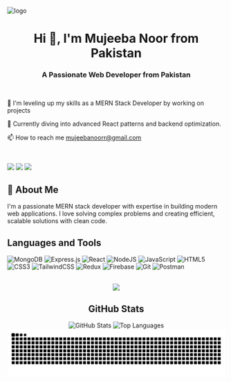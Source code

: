 ![logo](https://github.com/Mujeeba-Noor12/Mujeeba-Noor12/blob/main/Blue%20Yellow%20Futuristic%20Virtual%20Technology%20Blog%20Banner%20(1).png)
<h1 align="center">Hi 👋, I'm Mujeeba Noor from Pakistan </h1>
<h3 align="center"> A Passionate Web Developer from Pakistan</h1>

</br>


🌱 I'm leveling up my skills as a MERN Stack Developer by working on projects

📘 Currently diving into advanced React patterns and backend optimization.

📫 How to reach me mujeebanoorr@gmail.com



</br>
<p >
  <a href="https://linkedin.com/in/mujeeba-noor" style="text-decoration: none;">
    <img src="https://img.shields.io/badge/LinkedIn-0077B5?style=for-the-badge&logo=linkedin&logoColor=white" />
  </a>
  <a href="mailto:mujeebanoorr@gmail.com" style="text-decoration: none;">
    <img src="https://img.shields.io/badge/Gmail-D14836?style=for-the-badge&logo=gmail&logoColor=white" />
  </a>
  <a href="https://github.com/mujeeba-noor12" style="text-decoration: none;">
    <img src="https://img.shields.io/badge/GitHub-000000?style=for-the-badge&logo=github&logoColor=white" />
  </a>
</p>

## 🚀 About Me
I'm a passionate MERN stack developer with expertise in building modern web applications. I love solving complex problems and creating efficient, scalable solutions with clean code.

## Languages and Tools
![MongoDB](https://img.shields.io/badge/MongoDB-%234ea94b.svg?style=for-the-badge&logo=mongodb&logoColor=white)
![Express.js](https://img.shields.io/badge/express.js-%23404d59.svg?style=for-the-badge&logo=express&logoColor=%2361DAFB)
![React](https://img.shields.io/badge/react-%2320232a.svg?style=for-the-badge&logo=react&logoColor=%2361DAFB)
![NodeJS](https://img.shields.io/badge/node.js-6DA55F?style=for-the-badge&logo=node.js&logoColor=white)
![JavaScript](https://img.shields.io/badge/javascript-%23323330.svg?style=for-the-badge&logo=javascript&logoColor=%23F7DF1E)
![HTML5](https://img.shields.io/badge/html5-%23E34F26.svg?style=for-the-badge&logo=html5&logoColor=white)
![CSS3](https://img.shields.io/badge/css3-%231572B6.svg?style=for-the-badge&logo=css3&logoColor=white)
![TailwindCSS](https://img.shields.io/badge/tailwindcss-%2338B2AC.svg?style=for-the-badge&logo=tailwind-css&logoColor=white)
![Redux](https://img.shields.io/badge/redux-%23593d88.svg?style=for-the-badge&logo=redux&logoColor=white)
![Firebase](https://img.shields.io/badge/firebase-%23039BE5.svg?style=for-the-badge&logo=firebase)
![Git](https://img.shields.io/badge/git-%23F05033.svg?style=for-the-badge&logo=git&logoColor=white)
![Postman](https://img.shields.io/badge/Postman-FF6C37?style=for-the-badge&logo=postman&logoColor=white)

</br>
<div align="center" style="display: flex; justify-content: center; flex-wrap: wrap;">
  <img src="https://github-profile-trophy.vercel.app/?username=mujeeba-noor12&theme=radical&margin-w=10&margin-h=15" />
</div>

<h2 align="center">GitHub Stats</h3>

<div align="center">

  <img src="https://github-readme-stats.vercel.app/api?username=mujeeba-noor12&show_icons=true&theme=radical&hide_border=false&include_all_commits=true&count_private=true" height="150px" alt="GitHub Stats" />
  
  <img src="https://github-readme-stats.vercel.app/api/top-langs/?username=mujeeba-noor12&layout=compact&theme=radical&hide_border=false" height="150px" alt="Top Languages" />
 
</div>

<picture>
  <source media="(prefers-color-scheme: dark)" srcset="https://raw.githubusercontent.com/Mujeeba-Noor12/Mujeeba-Noor12/output/github-snake-dark.svg" />
  <source media="(prefers-color-scheme: light)" srcset="https://raw.githubusercontent.com/Mujeeba-Noor12/Mujeeba-Noor12/output/github-snake.svg" />
  <img alt="github-snake" src="https://raw.githubusercontent.com/Mujeeba-Noor12/Mujeeba-Noor12/output/github-snake.svg" />
</picture>




